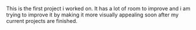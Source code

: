 This is the first project i worked on. It has a lot of room to improve and i am trying to improve it by making it more visually appealing soon after my current projects are finished.
